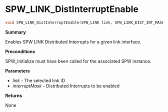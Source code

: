 # SPW_LINK_DistInterruptEnable

```c
void SPW_LINK_DistInterruptEnable(SPW_LINK link, SPW_LINK_DIST_INT_MASK interruptMask)
```

**Summary**

Enables SPW LINK Distributed Interrupts for a given link interface.

**Preconditions**

SPW_Initialize must have been called for the associated SPW instance.

**Parameters**

* *link* - The selected link ID
* *interruptMask* - Distributed Interrupts to be enabled

**Returns**

None
